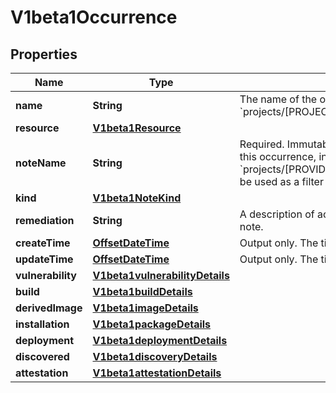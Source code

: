 # V1beta1Occurrence

## Properties
Name | Type | Description | Notes
------------ | ------------- | ------------- | -------------
**name** | **String** | The name of the occurrence in the form of &#x60;projects/[PROJECT_ID]/occurrences/[OCCURRENCE_ID]&#x60;. |  [optional]
**resource** | [**V1beta1Resource**](V1beta1Resource.md) |  |  [optional]
**noteName** | **String** | Required. Immutable. The analysis note associated with this occurrence, in the form of &#x60;projects/[PROVIDER_ID]/notes/[NOTE_ID]&#x60;. This field can be used as a filter in list requests. |  [optional]
**kind** | [**V1beta1NoteKind**](V1beta1NoteKind.md) |  |  [optional]
**remediation** | **String** | A description of actions that can be taken to remedy the note. |  [optional]
**createTime** | [**OffsetDateTime**](OffsetDateTime.md) | Output only. The time this occurrence was created. |  [optional]
**updateTime** | [**OffsetDateTime**](OffsetDateTime.md) | Output only. The time this occurrence was last updated. |  [optional]
**vulnerability** | [**V1beta1vulnerabilityDetails**](V1beta1vulnerabilityDetails.md) |  |  [optional]
**build** | [**V1beta1buildDetails**](V1beta1buildDetails.md) |  |  [optional]
**derivedImage** | [**V1beta1imageDetails**](V1beta1imageDetails.md) |  |  [optional]
**installation** | [**V1beta1packageDetails**](V1beta1packageDetails.md) |  |  [optional]
**deployment** | [**V1beta1deploymentDetails**](V1beta1deploymentDetails.md) |  |  [optional]
**discovered** | [**V1beta1discoveryDetails**](V1beta1discoveryDetails.md) |  |  [optional]
**attestation** | [**V1beta1attestationDetails**](V1beta1attestationDetails.md) |  |  [optional]
